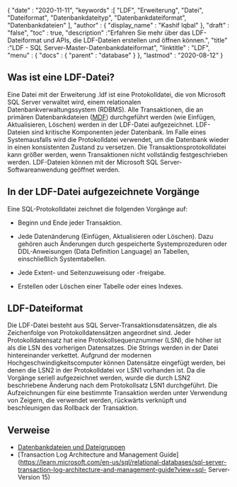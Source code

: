 {
  "date" : "2020-11-11",
  "keywords" :[ "LDF", "Erweiterung", "Datei", "Dateiformat", "Datenbankdateityp", "Datenbankdateiformat", "Datenbankdateien" ],
  "author" : {
    "display_name" : "Kashif Iqbal"
},
  "draft" : "false",
  "toc" : true,
  "description" :"Erfahren Sie mehr über das LDF-Dateiformat und APIs, die LDF-Dateien erstellen und öffnen können.",
  "title" :"LDF - SQL Server-Master-Datenbankdateiformat",
  "linktitle" : "LDF",
  "menu" : {
    "docs" : {
      "parent" : "database"
}
},
  "lastmod" : "2020-08-12"
}

## Was ist eine LDF-Datei?

Eine Datei mit der Erweiterung .ldf ist eine Protokolldatei, die von Microsoft SQL Server verwaltet wird, einem relationalen Datenbankverwaltungssystem (RDBMS). Alle Transaktionen, die an primären Datenbankdateien ([MDF](/de/database/mdf/)) durchgeführt werden (wie Einfügen, Aktualisieren, Löschen) werden in der LDF-Datei aufgezeichnet. LDF-Dateien sind kritische Komponenten jeder Datenbank. Im Falle eines Systemausfalls wird die Protokolldatei verwendet, um die Datenbank wieder in einen konsistenten Zustand zu versetzen. Die Transaktionsprotokolldatei kann größer werden, wenn Transaktionen nicht vollständig festgeschrieben werden. LDF-Dateien können mit der Microsoft SQL Server-Softwareanwendung geöffnet werden.

## In der LDF-Datei aufgezeichnete Vorgänge

Eine SQL-Protokolldatei zeichnet die folgenden Vorgänge auf:

* Beginn und Ende jeder Transaktion.

* Jede Datenänderung (Einfügen, Aktualisieren oder Löschen). Dazu gehören auch Änderungen durch gespeicherte Systemprozeduren oder DDL-Anweisungen (Data Definition Language) an Tabellen, einschließlich Systemtabellen.

* Jede Extent- und Seitenzuweisung oder -freigabe.

* Erstellen oder Löschen einer Tabelle oder eines Indexes.

## LDF-Dateiformat

Die LDF-Datei besteht aus SQL Server-Transaktionsdatensätzen, die als Zeichenfolge von Protokolldatensätzen angeordnet sind. Jeder Protokolldatensatz hat eine Protokollsequenznummer (LSN), die höher ist als die LSN des vorherigen Datensatzes. Die Strings werden in der Datei hintereinander verkettet. Aufgrund der modernen Hochgeschwindigkeitscomputer können Datensätze eingefügt werden, bei denen die LSN2 in der Protokolldatei vor LSN1 vorhanden ist. Da die Vorgänge seriell aufgezeichnet werden, wurde die durch LSN2 beschriebene Änderung nach dem Protokollsatz LSN1 durchgeführt. Die Aufzeichnungen für eine bestimmte Transaktion werden unter Verwendung von Zeigern, die verwendet werden, rückwärts verknüpft und beschleunigen das Rollback der Transaktion.
 

## Verweise

* [Datenbankdateien und Dateigruppen](https://learn.microsoft.com/en-us/sql/relational-databases/databases/database-files-and-filegroups?view=sql-server-ver15)
* [Transaction Log Architecture and Management Guide](https://learn.microsoft.com/en-us/sql/relational-databases/sql-server-transaction-log-architecture-and-management-guide?view=sql- Server-Version 15)

